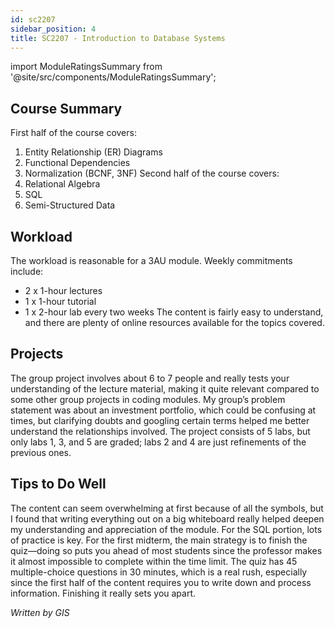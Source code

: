 ```yaml
---
id: sc2207
sidebar_position: 4
title: SC2207 - Introduction to Database Systems
---
```


import ModuleRatingsSummary from '@site/src/components/ModuleRatingsSummary';

<ModuleRatingsSummary 
  lectureClarity={4}
  contentRelevance={4}
  contentDifficulty={3}
  overallWorkload={3}
  teamDependency={3}
/>

## Course Summary

First half of the course covers:
1. Entity Relationship (ER) Diagrams
2. Functional Dependencies
3. Normalization (BCNF, 3NF)
Second half of the course covers:
1. Relational Algebra
2. SQL
3. Semi-Structured Data

## Workload

The workload is reasonable for a 3AU module. Weekly commitments include:
- 2 x 1-hour lectures
- 1 x 1-hour tutorial
- 1 x 2-hour lab every two weeks
The content is fairly easy to understand, and there are plenty of online resources available for the topics covered.

## Projects

The group project involves about 6 to 7 people and really tests your understanding of the lecture material, making it quite relevant compared to some other group projects in coding modules. My group’s problem statement was about an investment portfolio, which could be confusing at times, but clarifying doubts and googling certain terms helped me better understand the relationships involved. The project consists of 5 labs, but only labs 1, 3, and 5 are graded; labs 2 and 4 are just refinements of the previous ones.

## Tips to Do Well

The content can seem overwhelming at first because of all the symbols, but I found that writing everything out on a big whiteboard really helped deepen my understanding and appreciation of the module. For the SQL portion, lots of practice is key. For the first midterm, the main strategy is to finish the quiz—doing so puts you ahead of most students since the professor makes it almost impossible to complete within the time limit. The quiz has 45 multiple-choice questions in 30 minutes, which is a real rush, especially since the first half of the content requires you to write down and process information. Finishing it really sets you apart.

*Written by GIS*
